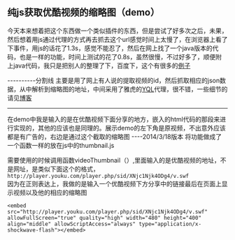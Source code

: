 纯js获取优酷视频的缩略图（demo）
-----

今天本来想着把这个东西做一个类似插件的东西，但是尝试了好多次之后，未果，然后想着用js通过代理的方式再去抓去这个url感觉时间上太慢了，在浏览器上看了下事件，用js的话花了1.3s，感觉不能忍了，然后在网上找了一个java版本的代码，也是一样的功能，时间上测试的花了0.8s，虽然很慢，不过好多了，顺便附上java代码，我只是把别人的整理了下，百度下，这个有很多的[例子](http://www.baidu.com/#wd=java%E6%8F%90%E5%8F%96%E4%BC%98%E9%85%B7%E8%A7%86%E9%A2%91suoluet&rsv_bp=0&tn=baidu&rsv_spt=3&ie=utf-8&rsv_sug3=10&rsv_sug4=746&rsv_sug1=8&inputT=1231&rsv_sug=4)

----------分割线
主要是用了网上有人说的提取视频的id，然后抓取相应的json数据，从中解析到缩略图的地址，中间采用了雅虎的[YQL](http://developer.yahoo.com/yql/)代理，很不错，一些细节的请见[博客](http://blog.csdn.net/tankpt/article/details/20380761)


----------

 在demo中我是输入的是在优酷视频下面分享的地方，嵌入的html代码的那段来进行实现的，其他的应该也是同理的。展示demo的左下角是原视频，不出意外应该都是有广告的，右边是通过这个截取的缩略图
----2014/3/18版本
将功能做成了一个函数一样的放在js中的thumbnail.js

需要使用的时候调用函数videoThumbnail（）,里面输入的是优酷视频的地址，不是网址，是类似下面这个的格式，
`http://player.youku.com/player.php/sid/XNjc1Njk4ODg4/v.swf`<br>因为在正则表达上，我做的是输入一个优酷视频下方分享中的链接最后在页面上显示视频以及他的相应的缩略图<br>

    <embed src="http://player.youku.com/player.php/sid/XNjc1Njk4ODg4/v.swf" allowFullScreen="true" quality="high" width="480" height="400" align="middle" allowScriptAccess="always" type="application/x-shockwave-flash"></embed>

